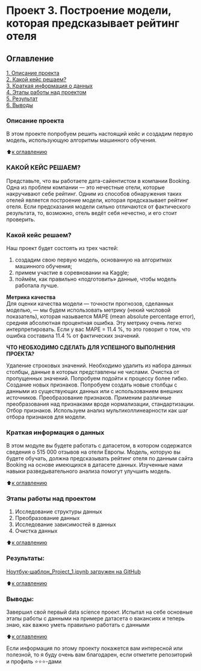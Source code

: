 # Проект 3. Построение модели, которая предсказывает рейтинг отеля

## Оглавление  
[1. Описание проекта](https://github.com/igord21/task-9.1/blob/main/project_3/README.md#описание-проекта)  
[2. Какой кейс решаем?](https://github.com/igord21/task-9.1/blob/main/project_3/README.md#Какой-кейс-решаем)  
[3. Краткая информация о данных](https://github.com/igord21/task-9.1/blob/main/project_3/README.md#Краткая-информация-о-данных)  
[4. Этапы работы над проектом](https://github.com/igord21/task-9.1/blob/main/project_3/README.md#Этапы-работы-над-проектом)  
[5. Результат](https://github.com/igord21/task-9.1/blob/main/project_3/README.md#Результат)    
[6. Выводы](https://github.com/igord21/task-9.1/blob/main/project_3/README.md#Выводы) 

### Описание проекта    

В этом проекте попробуем решить настоящий кейс и создадим первую модель, использующую алгоритмы машинного обучения.

:arrow_up:[к оглавлению](https://github.com/igord21/task-9.1/blob/main/project_3/README.md#Оглавление)

### КАКОЙ КЕЙС РЕШАЕМ?

Представьте, что вы работаете дата-сайентистом в компании Booking. Одна из проблем компании — это нечестные отели, которые накручивают себе рейтинг. 
Одним из способов обнаружения таких отелей является построение модели, которая предсказывает рейтинг отеля. Если предсказания модели сильно отличаются от фактического результата, то, возможно, отель ведёт себя нечестно, и его стоит проверить.

### Какой кейс решаем?    
Наш проект будет состоять из трех частей:
1. создадим свою первую модель, основанную на алгоритмах машинного обучения;
2. примем участие в соревновании на Kaggle;
3. поймём, как правильно «подготовить» данные, чтобы модель работала лучше.

**Метрика качества**     
Для оценки качества модели — точности прогнозов, сделанных моделью, — мы будем использовать метрику (некий числовой показатель), которая называется MAPE (mean absolute percentage error), средняя абсолютная процентная ошибка. Эту метрику очень легко интерпретировать. Если у вас MAPE = 11.4 %, то это говорит о том, что ошибка составила 11.4 % от фактических значений.

**ЧТО НЕОБХОДИМО СДЕЛАТЬ ДЛЯ УСПЕШНОГО ВЫПОЛНЕНИЯ ПРОЕКТА?**

Удаление строковых значений. Необходимо удалить из набора данных столбцы, данные в которых представлены не числами.
Очистка от пропущенных значений. Попробуем подойти к процессу более гибко.
Создание новых признаков. Попробуем создать новые столбцы с данными из существующих данных или с использованием внешних источников.
Преобразование признаков. Применим различные преобразования над признаками вроде нормализации, стандартизации.
Отбор признаков. Используем анализ мультиколлинеарности как шаг отбора признаков для модели.

### Краткая информация о данных

В этом модуле вы будете работать с датасетом, в котором содержатся сведения о 515 000 отзывов на отели Европы. Модель, которую вы будете обучать, 
должна предсказывать рейтинг отеля по данным сайта Booking на основе имеющихся в датасете данных. Изученные нами навыки разведывательного анализа помогут улучшить модель.

:arrow_up:[к оглавлению](https://github.com/igord21/task-9.1/blob/main/project_3/README.md#Оглавление)


### Этапы работы над проектом  
1. Исследование структуры данных
2. Преобразование данных
3. Исследование зависимостей в данных
4. Очистка данных

:arrow_up:[к оглавлению](https://github.com/igord21/task-9.1/blob/main/project_3/README.md#Оглавление)


### Результаты:  
[Ноутбук-шаблон_Project_1.ipynb загружен на GitHub](https://github.com/igord21/task-9.1/blob/main/project_3/Notebook_HH_Project_1.ipynb)

:arrow_up:[к оглавлению](https://github.com/igord21/task-9.1/blob/main/project_1/README.md#Оглавление)


### Выводы:  
Завершил свой первый data science проект.
Испытал на себе основные этапы работы с данными на примере датасета о вакансиях и теперь знаю, как важно уметь правильно работать с данными

:arrow_up:[к оглавлению](https://github.com/igord21/task-9.1/blob/main/project_3/README.md#Оглавление)


Если информация по этому проекту покажется вам интересной или полезной, то я буду очень вам благодарен, если отметите репозиторий и профиль ⭐️⭐️⭐️-дами
